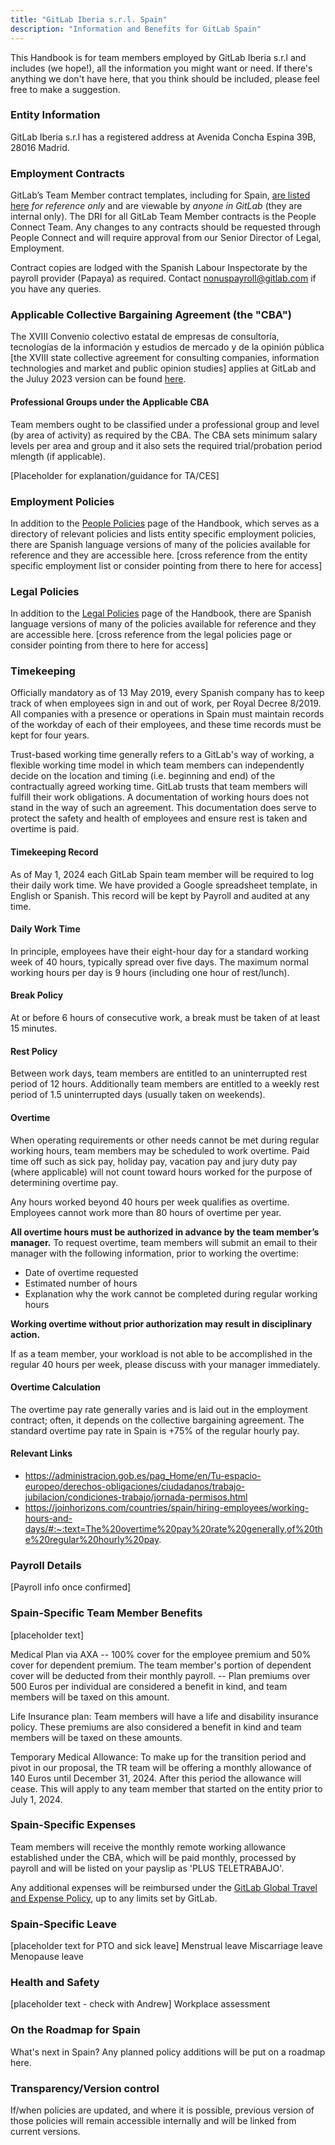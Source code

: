 ```yaml
---
title: "GitLab Iberia s.r.l. Spain"
description: "Information and Benefits for GitLab Spain"
---
```


This Handbook is for team members employed by GitLab Iberia s.r.l and includes (we hope!), all the information you might want or need. If there's anything we don't have here, that you think should be included, please feel free to make a suggestion.

### Entity Information

GitLab Iberia s.r.l has a registered address at Avenida Concha Espina 39B, 28016 Madrid.

### Employment Contracts

GitLab’s Team Member contract templates, including for Spain, [are listed here](https://internal.gitlab.com/handbook/people-group/people-operations/people-connect/employment_contracts/#spain) _for reference only_ and are viewable by *anyone in GitLab* (they are internal only). The DRI for all GitLab Team Member contracts is the People Connect Team. Any changes to any contracts should be requested through People Connect and will require approval from our Senior Director of Legal, Employment.

Contract copies are lodged with the Spanish Labour Inspectorate by the payroll provider (Papaya) as required. Contact nonuspayroll@gitlab.com if you have any queries.

### Applicable Collective Bargaining Agreement (the "CBA")

The XVIII Convenio colectivo estatal de empresas de consultoría, tecnologías de la información y estudios de mercado y de la opinión pública [the XVIII state collective agreement for consulting companies, information technologies and market and public opinion studies] applies at GitLab and the Juluy 2023 version can be found [here](https://www.boe.es/boe/dias/2023/07/26/pdfs/BOE-A-2023-17238.pdf).

#### Professional Groups under the Applicable CBA

Team members ought to be classified under a professional group and level (by area of activity) as required by the CBA. The CBA sets minimum salary levels per area and group and it also sets the required trial/probation period mlength (if applicable).

[Placeholder for explanation/guidance for TA/CES]

### Employment Policies

In addition to the [People Policies](https://handbook.gitlab.com/handbook/people-policies/) page of the Handbook, which serves as a directory of relevant policies and lists entity specific employment policies, there are Spanish language versions of many of the policies available for reference and they are accessible here. [cross reference from the entity specific employment list or consider pointing from there to here for access]

### Legal Policies

In addition to the [Legal Policies](https://handbook.gitlab.com/handbook/legal/#gitlab-policies) page of the Handbook, there are Spanish language versions of many of the policies available for reference and they are accessible here. [cross reference from the legal policies page or consider pointing from there to here for access]

### Timekeeping

Officially mandatory as of 13 May 2019, every Spanish company has to keep track of when employees sign in and out of work, per Royal Decree 8/2019. All companies with a presence or operations in Spain must maintain records of the workday of each of their employees, and these time records must be kept for four years.

Trust-based working time generally refers to a GitLab's way of working, a flexible working time model in which team members can independently decide on the location and timing (i.e. beginning and end) of the contractually agreed working time. GitLab trusts that team members will fulfill their work obligations. A documentation of working hours does not stand in the way of such an agreement. This documentation does serve to protect the safety and health of employees and ensure rest is taken and overtime is paid.

#### Timekeeping Record

As of May 1, 2024 each GitLab Spain team member will be required to log their daily work time. We have provided a Google spreadsheet template, in English or Spanish. This record will be kept by Payroll and audited at any time.

#### Daily Work Time

In principle, employees have their eight-hour day for a standard working week of 40 hours, typically spread over five days. The maximum normal working hours per day is 9 hours (including one hour of rest/lunch). 

#### Break Policy

At or before 6 hours of consecutive work, a break must be taken of at least 15 minutes.

#### Rest Policy

Between work days, team members are entitled to an uninterrupted rest period of 12 hours. Additionally team members are entitled to a 
weekly rest period of 1.5 uninterrupted days (usually taken on weekends).

#### Overtime

When operating requirements or other needs cannot be met during regular working hours, team members may be scheduled to work overtime. Paid time off such as sick pay, holiday pay, vacation pay and jury duty pay (where applicable) will not count toward hours worked for the purpose of determining overtime pay.

Any hours worked beyond 40 hours per week qualifies as overtime. Employees cannot work more than 80 hours of overtime per year.  

**All overtime hours must be authorized in advance by the team member’s manager.** To request overtime, team members will submit an email to their manager with the following information, prior to working the overtime:

- Date of overtime requested
- Estimated number of hours
- Explanation why the work cannot be completed during regular working hours

**Working overtime without prior authorization may result in disciplinary action.**

If as a team member, your workload is not able to be accomplished in the regular 40 hours per week, please discuss with your manager immediately.

#### Overtime Calculation

The overtime pay rate generally varies and is laid out in the employment contract; often, it depends on the collective bargaining agreement. The standard overtime pay rate in Spain is +75% of the regular hourly pay.

#### Relevant Links

- https://administracion.gob.es/pag_Home/en/Tu-espacio-europeo/derechos-obligaciones/ciudadanos/trabajo-jubilacion/condiciones-trabajo/jornada-permisos.html
- https://joinhorizons.com/countries/spain/hiring-employees/working-hours-and-days/#:~:text=The%20overtime%20pay%20rate%20generally,of%20the%20regular%20hourly%20pay.

### Payroll Details

[Payroll info once confirmed]

### Spain-Specific Team Member Benefits

[placeholder text]

Medical Plan via AXA -- 100% cover for the employee premium and 50% cover for dependent premium. The team member's portion of dependent cover will be deducted  from their monthly payroll. -- Plan premiums over 500 Euros per individual are considered a benefit in kind, and team members will be taxed on this amount.

Life Insurance plan: Team members will have a life and disability insurance policy. These premiums are also considered a benefit in kind and team members will be taxed on these amounts.

Temporary Medical Allowance: To make up for the transition period and pivot in our proposal, the TR team will be offering a monthly allowance of 140 Euros until December 31, 2024. After this period the allowance will cease. This will apply to any team member that started on the entity prior to July 1, 2024.

### Spain-Specific Expenses

Team members will receive the monthly remote working allowance established under the CBA, which will be paid monthly, processed by payroll and will be listed on your payslip as 'PLUS TELETRABAJO'.

Any additional expenses will be reimbursed under the [GitLab Global Travel and Expense Policy](https://handbook.gitlab.com/handbook/finance/expenses/), up to any limits set by GitLab.

### Spain-Specific Leave

[placeholder text for PTO and sick leave]
Menstrual leave
Miscarriage leave
Menopause leave

### Health and Safety

[placeholder text - check with Andrew]
Workplace assessment

### On the Roadmap for Spain

What's next in Spain? Any planned policy additions will be put on a roadmap here.

### Transparency/Version control

If/when policies are updated, and where it is possible, previous version of those policies will remain accessible internally and will be linked from current versions.

